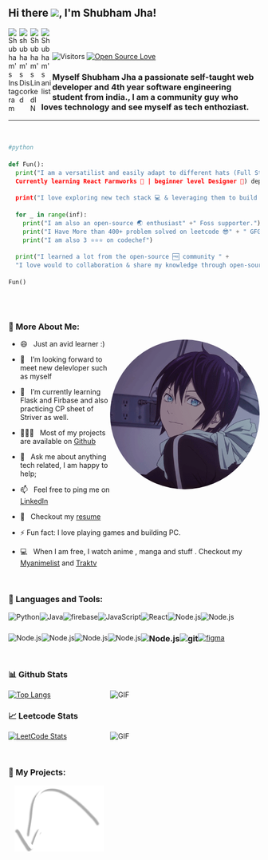 ## Hi there <a href=""><img src="https://media.giphy.com/media/hvRJCLFzcasrR4ia7z/giphy.gif" width="5%"></a>, I'm Shubham Jha!

<a href="https://www.instagram.com/shubham.j010/">
  <img align="left" alt="Shubham's Instagram" width="22px" src="https://raw.githubusercontent.com/hussainweb/hussainweb/main/icons/instagram.png" /></a>	<a href="https://discordapp.com/users/283568690514100225/">
  <img align="left" alt="shubham's Discord" width="22px" src="https://www.svgrepo.com/show/353655/discord-icon.svg" />
</a>	<a href="https://www.linkedin.com/in/shubham-jha-2742b5167/">
  <img align="left" alt="Shubham's LinkedIN" width="22px" src="https://www.svgrepo.com/show/469190/linkedin.svg" /></a><a href="https://anilist.co/user/ShubhamJha/"	>
  <img align="left" alt="Shubham's anilist" width="22px" src="https://anilist.co/img/icons/icon.svg" /></a>
<br/>
<br/>

![Visitors](https://komarev.com/ghpvc/?username=shubhamj010)
[![Open Source Love](https://badges.frapsoft.com/os/v1/open-source.svg?v=102)](https://github.com/sindresorhus/awesome)

### Myself Shubham Jha a passionate self-taught web developer and 4th year software engineering student from india., I am a community guy who loves technology and see myself as tech enthoziast.

<hr>
<br>


  
```python
#python

def Fun():
  print("I am a versatilist and easily adapt to different hats (Full Stack Web Developer 🌐,
  Currently learning React Farmworks 🤖 | beginner level Designer 🎨) depending on what the project requires.") 

  print("I love exploring new tech stack 💻 & leveraging them to build cool stuffs 🛠️.")

  for _ in range(inf):
    print("I am also an open-source 🌏 enthusiast" +" Foss supporter.")
    print("I Have More than 400+ problem solved on leetcode 😎" + " GFG .")
    print("I am also 3 ⭐⭐⭐ on codechef")

  print("I learned a lot from the open-source 🆓 community " +  
  "I love would to collaboration & share my knowledge through open-source.")
  
Fun()
```
<br/><br>







### 🧐 More About Me: &nbsp;
<img style="border-radius: 50%;" align="right" alt="GIF" src="assets/13626.gif" height="auto" width="300" />

- 😄 &nbsp; Just an avid learner :)

- 🤝 &nbsp; I’m looking forward to meet new delevloper such as myself

- 🌱 &nbsp; I’m currently learning Flask and Firbase and also practicing CP sheet of Striver as well.

- 👨🏻‍💻 &nbsp; Most of my projects are available on [Github](https://github.com/shubhamj010?tab=repositories)

- 💬 &nbsp; Ask me about anything tech related, I am happy to help;

- 📫 &nbsp; Feel free to ping me on [LinkedIn](https://www.linkedin.com/in/shubham-jha-2742b5167/)

- 📝 &nbsp; Checkout my [resume](https://shubhamj010.github.io/MYCV/)
- ⚡ Fun fact: I love playing games and building PC.

- 💻 &nbsp; When I am free, I watch anime , manga and stuff . Checkout my [Myanimelist](https://myanimelist.net/profile/SHUBHAM_jha) and [Traktv](https://trakt.tv/users/shubham_jha10)


  

<br>

### 🔨 Languages and Tools:
<a href="https://www.python.org" target="_blank"><img align="left" alt="Python" height ="42px" src="https://raw.githubusercontent.com/rahul-jha98/github_readme_icons/main/language_and_tools/square/python/python.svg"></a>
<a href="http://www.cplusplus.org/" target="_blank"><img align="left" alt="Java" height ="42px" src="https://raw.githubusercontent.com/get-icon/geticon/fc0f660daee147afb4a56c64e12bde6486b73e39/icons/c-plusplus.svg"></a>
<a href="https://firebase.google.com/" target="_blank"> <img align="left" src="https://raw.githubusercontent.com/rahul-jha98/github_readme_icons/main/language_and_tools/square/firebase/firebase.svg" alt="firebase" height ="42px"/> </a>
<a href="https://developer.mozilla.org/en-US/docs/Web/JavaScript" target="_blank"> <img align="left" alt="JavaScript" height ="42px"  src="https://raw.githubusercontent.com/rahul-jha98/github_readme_icons/main/language_and_tools/square/javascript/javascript.svg"> </a>
<a href="https://reactjs.org/" target="_blank"> <img align="left" alt="React" height ="42px" src="https://raw.githubusercontent.com/rahul-jha98/github_readme_icons/main/language_and_tools/square/react/react.svg"></a>
<a href="https://nodejs.org" target="_blank"><img align="left" alt="Node.js" height ="42px" src="https://raw.githubusercontent.com/rahul-jha98/github_readme_icons/main/language_and_tools/square/node/node.svg"></a>
<a href="https://nodejs.org" target="_blank"><img align="left" alt="Node.js" height ="42px" src="https://www.svgrepo.com/show/353924/java.svg"></a>
<a href="https://nodejs.org" target="_blank"><img align="left" alt="Node.js" height ="42px" src="https://www.svgrepo.com/show/374074/shell.svg"></a>
<a href="https://nodejs.org" target="_blank"><img align="left" alt="Node.js" height ="42px" src="https://www.svgrepo.com/show/452156/angular.svg"></a>
<a href="https://nodejs.org" target="_blank"><img align="left" alt="Node.js" height ="42px" src="https://www.svgrepo.com/show/448221/docker.svg"></a>
<a href="https://nodejs.org" target="_blank"><img align="left" alt="Node.js" height ="42px" src="https://www.svgrepo.com/show/509966/git.svg"></a>

### <a href="https://nodejs.org" target="_blank"><img align="left" alt="Node.js" height ="42px" src="https://raw.githubusercontent.com/get-icon/geticon/fc0f660daee147afb4a56c64e12bde6486b73e39/icons/mysql.svg"></a>

### <a href="https://git-scm.com/" target="_blank"> <img src="https://raw.githubusercontent.com/rahul-jha98/github_readme_icons/main/language_and_tools/square/git-scm/git-scm.svg" align="left" alt="git" height='42px'/> </a>
<a href="https://www.figma.com/" target="_blank"> <img src="https://raw.githubusercontent.com/rahul-jha98/github_readme_icons/main/language_and_tools/square/figma/figma.svg" alt="figma" height='42px'/> </a>

<br>


### 📊 Github Stats
<a href='https://github.com/ShubhamJ010' align="left" >

[![Top Langs](https://github-readme-stats.vercel.app/api/top-langs/?username=ShubhamJ010&theme=tokyonight)](https://github.com/ShubhamJ010)</a>
<img align ="right" alt="GIF" src="https://raw.githubusercontent.com/rahul-jha98/rahul-jha98/main/techstack.gif" width="300px"/>
<br>
### 📈 Leetcode Stats
<img align ="right" alt="GIF" src="https://c.tenor.com/wjS2sXen8iMAAAAC/stonks-up-stongs.gif" width="300px" height="300px"/>
<a href='https://leetcode.com/it19077/'  align="right">

![LeetCode Stats](https://leetcard.jacoblin.cool/it19077?theme=unicorn&font=Antic%20Didone&ext=heatmap)</a>



<br>

### 💼 My Projects:
<p align="center"><img  alt="GIF" src="assets/123.png" width="180px"/></p>
